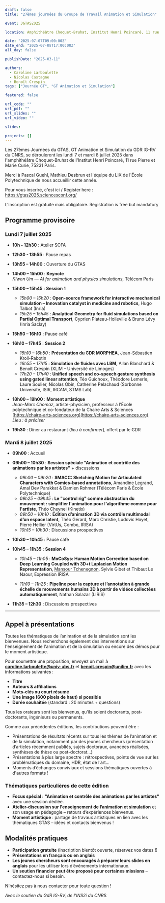 ```yaml
---
draft: false
title: "27èmes journées du Groupe de Travail Animation et Simulation"

event: JGTAS2025

location: Amphithéâtre Choquet-Bruhat, Institut Henri Poincaré, 11 rue Pierre et Marie Curie, 75231 Paris

date: "2025-07-07T09:00:00Z"
date_end: "2025-07-08T17:00:00Z"
all_day: false

publishDate: "2025-03-11"

authors:
  - Caroline Larboulette  
  - Nicolas Castagne
  - Benoît Crespin
tags: ["Journée GT", "GT Animation et Simulation"]

featured: false

url_code: ""
url_pdf: ""
url_slides: ""
url_video: ""

slides:

projects: []
---
```


Les 27èmes Journées du GTAS, GT Animation et Simulation du GDR IG-RV du CNRS, se dérouleront les lundi 7 et mardi 8 juillet 2025 dans l'amphithéâtre Choquet-Bruhat de l'Institut Henri Poincaré, 11 rue Pierre et Marie Curie, 75231 Paris.

Merci à Pascal Guehl, Mathieu Desbrun et l'équipe du LIX de l'École Polytechnique de nous accueillir cette année.

Pour vous inscrire, c'est ici / Register here : https://gtas2025.sciencesconf.org/

L'inscription est gratuite mais obligatoire. Registration is free but mandatory

## Programme provisoire

### Lundi 7 juillet 2025

- **10h - 12h30** : Atelier SOFA 

- **12h30 - 13h55** : Pause repas 

- **13h55 – 14h00** : Ouverture du GTAS  
- **14h00 – 15h00** : **Keynote**  
  *Kiwon Um* — *AI for animation and physics simulations*, Télécom Paris  

- **15h00 – 15h45** : **Session 1**
  - *15h00 – 15h20* : **Open-source framework for interactive mechanical simulation – Innovation catalyst in medicine and robotics**, Hugo Talbot (Inria)  
  - *15h25 – 15h45* : **Analytical Geometry for fluid simulations based on Partial Optimal Transport**, Cyprien Plateau-Holleville & Bruno Lévy (Inria Saclay)

- **15h50 – 16h10** : Pause café

- **16h10 – 17h45** : **Session 2**
  - *16h10 – 16h50* : **Présentation du GDR MORPHEA**, Jean-Sébastien Kroll-Rabotin  
  - *16h55 – 17h15* : **Simulation de fluides avec LBM**, Allan Blanchard & Benoît Crespin (XLIM – Université de Limoges)  
  - *17h20 – 17h40* : **Unified speech and co-speech gesture synthesis using gated linear attention**, Téo Guichoux, Théodore Lemerle, Laure Soulier, Nicolas Obin, Catherine Pelachaud (Sorbonne Université, ISIR, IRCAM, STMS Lab)

- **18h00 – 19h00** : **Moment artistique**  
  *Jean-Marc Chomaz*, artiste-physicien, professeur à l’École polytechnique et co-fondateur de la Chaire Arts & Sciences  
  [https://chaire-arts-sciences.org](https://chaire-arts-sciences.org)  
  *Lieu : à préciser*

- **19h30** : Dîner au restaurant (*lieu à confirmer*), offert par le GDR

### Mardi 8 juillet 2025

- **09h00** : Accueil

- **09h00 – 10h30** : **Session spéciale "Animation et contrôle des animations par les artistes"** + discussions
  - *09h00 – 09h20* : **SMACC: Sketching Motion for Articulated Characters with Comics-based annotations**, Amandine Legrand, Amal Dev Parakkat & Damien Rohmer (Télécom Paris & École Polytechnique)
  - *09h25 – 09h45* : **Le "control rig" comme abstraction du mouvement : simplifier l'animation pour l'algorithme comme pour l'artiste**, Théo Cheynel (Kinetix)
  - *09h50 – 10h10* : **Édition d’animation 3D via contrôle multimodal d’un espace latent**, Théo Gérard, Marc Christie, Ludovic Hoyet, Pierre Hellier (VirtUs, Combo, IRISA)
  - *10h15 – 10h30* : Discussions prospectives

- **10h30 – 10h45** : Pause café

- **10h45 – 11h35** : **Session 4**

  - *10h45 – 11h05* : **MoCoSys: Human Motion Correction based on Deep Learning Coupled with 3D+t Laplacian Motion Representation**, <u>Mansour Tchenegnon</u>, Sylvie Gibet et Thibaut Le Naour, Expression IRISA

  - *11h10 – 11h25* : **Pipeline pour la capture et l’annotation à grande échelle de mouvements humains 3D à partir de vidéos collectées automatiquement**, Nathan Salazar (LIRIS)

- **11h35 – 12h30** : Discussions prospectives

---

## Appel à présentations

Toutes les thématiques de l’animation et de la simulation sont les bienvenues. Nous recherchons également des interventions sur l'enseignement de l'animation et de la simulation ou encore des démos pour le moment artistique.

Pour soumettre une proposition, envoyez un mail à **caroline.larboulette@univ-ubs.fr** et **benoit.crespin@unilim.fr** avec les informations suivantes :

- **Titre**
- **Auteurs & affiliations**
- **Mots-clés ou court résumé**
- **Une image (600 pixels de haut) si possible**
- **Durée souhaitée** (standard : 20 minutes + questions)

Tous les orateurs sont les bienvenus, qu'ils soient doctorants, post-doctorants, ingénieurs ou permanents.

Comme aux précédentes éditions, les contributions peuvent être :

- Présentations de résultats récents sur tous les thèmes de l’animation et de la simulation, notamment par des jeunes chercheurs (présentation d’articles récemment publiés, sujets doctoraux, avancées réalisées, synthèses de thèse ou post-doctorat…)
- Présentations à plus large spectre : rétrospectives, points de vue sur les problématiques du domaine, HDR, état de l’art…
- Moments d’échanges conviviaux et sessions thématiques ouvertes à d'autres formats !

### Thématiques particulières de cette édition

- **Focus spécial : "Animation et contrôle des animations par les artistes"** avec une session dédiée.
- **Atelier-discussion sur l'enseignement de l’animation et simulation** et son usage en pédagogie – retours d’expériences bienvenus.
- **Moment artistique** : partage de travaux artistiques en lien avec les thématiques GTAS – idées et contacts bienvenus !

## Modalités pratiques

- **Participation gratuite** (inscription bientôt ouverte, réservez vos dates !)
- **Présentations en français ou en anglais**
- **Les jeunes chercheurs sont encouragés à préparer leurs slides en anglais** pour les utiliser lors d’événements internationaux.
- **Un soutien financier peut être proposé pour certaines missions** – contactez-nous si besoin.

N’hésitez pas à nous contacter pour toute question !

*Avec le soutien du GdR IG-RV, de l’INS2i du CNRS.*
